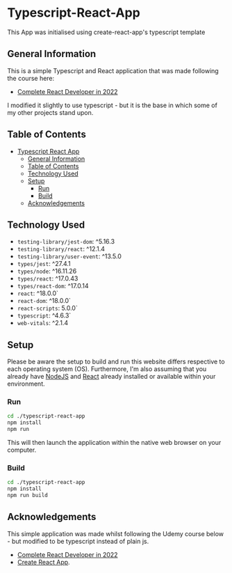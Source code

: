 # Typescript-React-App
This App was initialised using create-react-app's typescript template

## General Information

This is a simple Typescript and React application that was made following the course here:
- [Complete React Developer in 2022](https://deloittedevelopment.udemy.com/course/complete-react-developer-zero-to-mastery/)

I modified it slightly to use typescript - but it is the base in which some of my other projects stand upon.

## Table of Contents

- [Typescript React App](#Typescript-React-App)
  - [General Information](#general-information)
  - [Table of Contents](#table-of-contents)
  - [Technology Used](#technology-used)
  - [Setup](#setup)
    - [Run](#run)
    - [Build](#build)
  - [Acknowledgements](#acknowledgements)

## Technology Used

- `testing-library/jest-dom`: ^5.16.3
- `testing-library/react`: ^12.1.4
- `testing-library/user-event`: ^13.5.0
- `types/jest`: ^27.4.1
- `types/node`: ^16.11.26
- `types/react`: ^17.0.43
- `types/react-dom`: ^17.0.14
- `react`: ^18.0.0`
- `react-dom`: ^18.0.0`
- `react-scripts`: 5.0.0`
- `typescript`: ^4.6.3`
- `web-vitals`: ^2.1.4

## Setup

Please be aware the setup to build and run this website differs respective to each operating system (OS). Furthermore, I'm also assuming that you already have [NodeJS](https://nodejs.org/en/) and [React](https://reactjs.org) already installed or available within your environment.

### Run

```bash
cd ./typescript-react-app
npm install
npm run
```
This will then launch the application within the native web browser on your computer.

### Build

```bash
cd ./typescript-react-app
npm install
npm run build
```

## Acknowledgements

This simple application was made whilst following the Udemy course below - but modified to be typescript instead of plain js.

- [Complete React Developer in 2022](https://deloittedevelopment.udemy.com/course/complete-react-developer-zero-to-mastery/)
- [Create React App](https://github.com/facebook/create-react-app).
